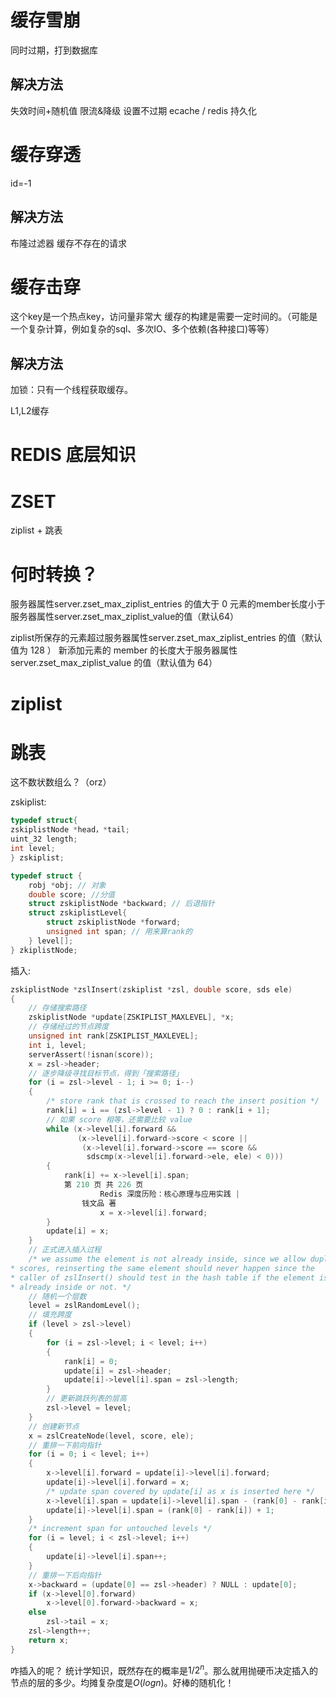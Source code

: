 # 缓存雪崩
同时过期，打到数据库
## 解决方法
失效时间+随机值
限流&降级
设置不过期
ecache / redis 持久化

# 缓存穿透
id=-1
## 解决方法
布隆过滤器
缓存不存在的请求

# 缓存击穿
这个key是一个热点key，访问量非常大
缓存的构建是需要一定时间的。（可能是一个复杂计算，例如复杂的sql、多次IO、多个依赖(各种接口)等等）
## 解决方法

加锁：只有一个线程获取缓存。

L1,L2缓存


# REDIS 底层知识

# ZSET

ziplist + 跳表

# 何时转换？
服务器属性server.zset_max_ziplist_entries 的值大于 0
元素的member长度小于服务器属性server.zset_max_ziplist_value的值（默认64）

ziplist所保存的元素超过服务器属性server.zset_max_ziplist_entries 的值（默认值为 128 ）
新添加元素的 member 的长度大于服务器属性 server.zset_max_ziplist_value 的值（默认值为 64）

# ziplist

# 跳表
这不数状数组么？（orz）

zskiplist:
``` c
typedef struct{
zskiplistNode *head，*tail;
uint_32 length;
int level;
} zskiplist;

typedef struct {
    robj *obj; // 对象
    double score; //分值
    struct zskiplistNode *backward; // 后退指针
    struct zskiplistLevel{
        struct zskiplistNode *forward;
        unsigned int span; // 用来算rank的
    } level[];
} zkiplistNode;
```

插入:
``` c
zskiplistNode *zslInsert(zskiplist *zsl, double score, sds ele)
{
    // 存储搜索路径
    zskiplistNode *update[ZSKIPLIST_MAXLEVEL], *x;
    // 存储经过的节点跨度
    unsigned int rank[ZSKIPLIST_MAXLEVEL];
    int i, level;
    serverAssert(!isnan(score));
    x = zsl->header;
    // 逐步降级寻找目标节点，得到「搜索路径」
    for (i = zsl->level - 1; i >= 0; i--)
    {
        /* store rank that is crossed to reach the insert position */
        rank[i] = i == (zsl->level - 1) ? 0 : rank[i + 1];
        // 如果 score 相等，还需要比较 value
        while (x->level[i].forward &&
               (x->level[i].forward->score < score ||
                (x->level[i].forward->score == score &&
                 sdscmp(x->level[i].forward->ele, ele) < 0)))
        {
            rank[i] += x->level[i].span;
            第 210 页 共 226 页
                    Redis 深度历险：核心原理与应用实践 |
                钱文品 著
                    x = x->level[i].forward;
        }
        update[i] = x;
    }
    // 正式进入插入过程
    /* we assume the element is not already inside, since we allow duplicated
* scores, reinserting the same element should never happen since the
* caller of zslInsert() should test in the hash table if the element is
* already inside or not. */
    // 随机一个层数
    level = zslRandomLevel();
    // 填充跨度
    if (level > zsl->level)
    {
        for (i = zsl->level; i < level; i++)
        {
            rank[i] = 0;
            update[i] = zsl->header;
            update[i]->level[i].span = zsl->length;
        }
        // 更新跳跃列表的层高
        zsl->level = level;
    }
    // 创建新节点
    x = zslCreateNode(level, score, ele);
    // 重排一下前向指针
    for (i = 0; i < level; i++)
    {
        x->level[i].forward = update[i]->level[i].forward;
        update[i]->level[i].forward = x;
        /* update span covered by update[i] as x is inserted here */
        x->level[i].span = update[i]->level[i].span - (rank[0] - rank[i]);
        update[i]->level[i].span = (rank[0] - rank[i]) + 1;
    }
    /* increment span for untouched levels */
    for (i = level; i < zsl->level; i++)
    {
        update[i]->level[i].span++;
    }
    // 重排一下后向指针
    x->backward = (update[0] == zsl->header) ? NULL : update[0];
    if (x->level[0].forward)
        x->level[0].forward->backward = x;
    else
        zsl->tail = x;
    zsl->length++;
    return x;
}
```

咋插入的呢？ 统计学知识，既然存在的概率是$1/2^n$。那么就用抛硬币决定插入的节点的层的多少。均摊复杂度是$O(logn)$。好棒的随机化！
